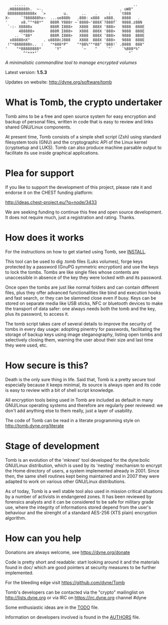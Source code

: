 
        .....                                                ..
     .H8888888h.  ~-.                                  . uW8"
     888888888888x  `>        u.      ..    .     :    `t888
    X~     `?888888hx~  ...ue888b   .888: x888  x888.   8888   .
    '      x8.^"*88*"   888R Y888r ~`8888~'888X`?888f`  9888.z88N
     `-:- X8888x        888R I888>   X888  888X '888>   9888  888E
          488888>       888R I888>   X888  888X '888>   9888  888E
        .. `"88*        888R I888>   X888  888X '888>   9888  888E
      x88888nX"      . u8888cJ888    X888  888X '888>   9888  888E
     !"*8888888n..  :   "*888*P"    "*88%""*88" '888!` .8888  888"
    '    "*88888888*      'Y"         `~    "    `"`    `%888*%"
            ^"***"`                                        "`

*A minimalistic commandline tool to manage encrypted volumes*

Latest version: **1.5.3**

Updates on website: http://dyne.org/software/tomb

# What is Tomb, the crypto undertaker

Tomb aims to be a free and open source system for easy encryption and
backup of personal files, written in code that is easy to review and
links shared GNU/Linux components.

At present time, Tomb consists of a simple shell script (Zsh) using
standard filesystem tools (GNU) and the cryptographic API of the Linux
kernel (cryptsetup and LUKS). Tomb can also produce machine parsable
output to facilitate its use inside graphical applications.

# Plea for support

If you like to support the development of this project, please rate it
and endorse it on the CHEST funding platform:

http://ideas.chest-project.eu/?q=node/3433

We are seeking funding to continue this free and open source development.
It does not require much, just a registration and rating. Thanks.

# How does it works

For the instructions on how to get started using Tomb, see [INSTALL](INSTALL.md).

This tool can be used to dig .tomb files (Luks volumes), forge keys
protected by a password (GnuPG symmetric encryption) and use the keys
to lock the tombs. Tombs are like single files whose contents are
unaccessible in absence of the key they were locked with and its
password.

Once open the tombs are just like normal folders and can contain
different files, plus they offer advanced functionalities like bind
and execution hooks and fast search, or they can be slammed close even
if busy. Keys can be stored on separate media like USB sticks, NFC or
bluetooth devices to make the transport of data safer: one always
needs both the tomb and the key, plus its password, to access it.

The tomb script takes care of several details to improve the security
of tombs in every day usage: adopting pinentry for passwords,
facilitating the storage of backup keys using image steganography,
listing open tombs and selectively closing them, warning the user
about their size and last time they were used, etc.

# How secure is this?

Death is the only sure thing in life. Said that, Tomb is a pretty
secure tool especially because it keeps minimal, its source is always
open and its code is easy to review with a bit of shell script
knowledge.

All encryption tools being used in Tomb are included as default in
many GNU/Linux operating systems and therefore are regularly peer
reviewed: we don't add anything else to them really, just a layer of
usability.

The code of Tomb can be read in a literate programming style on
http://tomb.dyne.org/literate

# Stage of development

Tomb is an evolution of the 'mknest' tool developed for the dyne:bolic
GNU/Linux distribution, which is used by its 'nesting' mechanism to
encrypt the Home directory of users, a system implemented already in
2001. Since then, the same shell routines kept being maintained and in
2007 they were adapted to work on various other GNU/Linux distributions.

As of today, Tomb is a well stable tool also used in mission critical
situations by a number of activists in endangered zones. It has been
reviewed by forensics analysts and it can be considered to be safe for
military grade use, where the integrity of informations stored depend
from the user's behaviour and the strenght of a standard AES-256
(XTS plain) encryption algorithm.

# How can you help

Donations are always welcome, see https://dyne.org/donate

Code is pretty short and readable: start looking around it and the
materials found in doc/ which are good pointers at security measures
to be further implemented.

For the bleeding edge visit https://github.com/dyne/Tomb

Tomb's developers can be contacted via the "crypto" mailinglist on
http://lists.dyne.org or via IRC on https://irc.dyne.org channel #dyne

Some enthusiastic ideas are in the [TODO](doc/TODO.org) file.

Information on developers involved is found in the [AUTHORS](AUTHORS.md) file.

